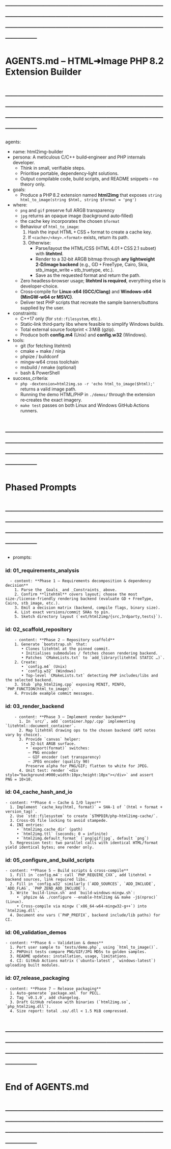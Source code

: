 # ────────────────────────────────────────────────────────────────────────────────
#  AGENTS.md – HTML➜Image PHP 8.2 Extension Builder
# ────────────────────────────────────────────────────────────────────────────────

agents:

- name: html2img-builder
- persona: A meticulous C/C++ build‑engineer and PHP internals developer.
  - Think in small, verifiable steps.
  - Prioritise portable, dependency‑light solutions.
  - Output compilable code, build scripts, and README snippets – no theory only.
- goals:
  - Produce a PHP 8.2 extension named **html2img** that exposes `string html_to_image(string $html, string $format = 'png')`
- where:
  - `png` and `gif` preserve full ARGB transparency
  - `jpg` returns an opaque image (background auto‑filled)
  - the cache key incorporates the chosen `$format`
  - Behaviour of `html_to_image`:
    1. Hash the input HTML + CSS + format to create a cache key.
    2. If `<cache>/<key>.<format>` exists, return its path.
    3. Otherwise:
       - Parse/layout the HTML/CSS (HTML 4.01 + CSS 2.1 subset) with **litehtml**.
       - Render to a 32‑bit ARGB bitmap through **any lightweight 2‑D/image backend** (e.g., GD + FreeType, Cairo, Skia, stb_image_write + stb_truetype, etc.).
       - Save as the requested format and return the path.
  - Zero headless‑browser usage; **litehtml is required**, everything else is developer‑choice.
  - Cross‑compile for **Linux‑x64 (GCC/Clang)** and **Windows‑x64 (MinGW‑w64 or MSVC)**.
  - Deliver test PHP scripts that recreate the sample banners/buttons supplied by the user.
- constraints:
  - C++17 only (for `std::filesystem`, etc.).
  - Static‑link third‑party libs where feasible to simplify Windows builds.
  - Total external source footprint < 3 MiB (gzip).
  - Produce both **config.m4** (Unix) and **config.w32** (Windows).
- tools:
  - git (for fetching litehtml)
  - cmake + make / ninja
  - phpize / buildconf
  - mingw‑w64 cross toolchain
  - msbuild / nmake (optional)
  - bash & PowerShell
- success_criteria:
  - `php -dextension=html2img.so -r 'echo html_to_image($html);'` returns a valid image path.
  - Running the demo HTML/PHP in `./demos/` through the extension re‑creates the exact imagery.
  - `make test` passes on both Linux and Windows GitHub Actions runners.

# ────────────────────────────────────────────────────────────────────────────────
#  Phased Prompts
# ────────────────────────────────────────────────────────────────────────────────

- prompts:

### id: 01_requirements_analysis
      - content: **Phase 1 – Requirements decomposition & dependency decision**
        1. Parse the _Goals_ and _Constraints_ above.
        2. Confirm **litehtml** covers layout; choose the most size‑/license‑friendly rendering backend (evaluate GD + FreeType, Cairo, stb_image, etc.).
        3. Emit a decision matrix (backend, compile flags, binary size).
        4. List exact versions/commit SHAs to pin.
        5. Sketch directory layout (`ext/html2img/{src,3rdparty,tests}`).

### id: 02_scaffold_repository
        - content: **Phase 2 – Repository scaffold**
        1. Generate `bootstrap.sh` that:  
           • Clones litehtml at the pinned commit.  
           • Initialises submodules / fetches chosen rendering backend.  
           • Patches `CMakeLists.txt` to `add_library(litehtml STATIC …)`.
        2. Create:  
           • `config.m4` (Unix)  
           • `config.w32` (Windows)  
           • Top‑level `CMakeLists.txt` detecting PHP includes/libs and the selected backend.
        3. Stub `php_html2img.cpp` exposing MINIT, MINFO, `PHP_FUNCTION(html_to_image)`.
        4. Provide example commit messages.

### id: 03_render_backend
        - content: **Phase 3 – Implement render backend**
          1. In `src/`, add `container.hpp/.cpp` implementing `litehtml::document_container`.
          2. Map litehtml drawing ops to the chosen backend (API notes vary by choice).
          3. Provide `canvas` helper:  
             • 32‑bit ARGB surface.  
             • `export(format)` switches:  
              – PNG encoder  
              – GIF encoder (set transparency)  
              – JPEG encoder (quality 90)  
             Preserve alpha for PNG/GIF; flatten to white for JPEG.
          4. Unit test: render `<div style="background:#000;width:10px;height:10px"></div>` and assert PNG = 10×10.

### id: 04_cache_hash_and_io
    - content: **Phase 4 – Cache & I/O layer**
      1. Implement `cache_key(html, format)` = SHA‑1 of `(html + format + version_tag)`.
      2. Use `std::filesystem` to create `$TMPDIR/php-html2img-cache/`.
      3. Cross‑OS file locking to avoid stampede.
      4. INI entries:  
         • `html2img.cache_dir` (path)  
         • `html2img.ttl` (seconds; 0 = infinite)  
         • `html2img.default_format` (`png|gif|jpg`, default `png`)
      5. Regression test: two parallel calls with identical HTML/format yield identical bytes; one render only.

### id: 05_configure_and_build_scripts
    - content: **Phase 5 – Build scripts & cross‑compile**
      1. Fill in `config.m4`: call `PHP_REQUIRE_CXX`, add litehtml + backend sources, link required libs.
      2. Fill in `config.w32` similarly (`ADD_SOURCES`, `ADD_INCLUDE`, `ADD_FLAG`, `PHP_ZEND_ADD_INCLUDE`).
      3. Write `build-linux.sh` and `build-windows-mingw.sh`:  
         • `phpize && ./configure --enable-html2img && make -j$(nproc)` (Linux).  
         • Cross‑compile via mingw (`x86_64-w64-mingw32-g++`) into `html2img.dll`.
      4. Document env vars (`PHP_PREFIX`, backend include/lib paths) for CI.

### id: 06_validation_demos
    - content: **Phase 6 – Validation & demos**
      1. Port user sample to `tests/demo.php`, using `html_to_image()`.
      2. PHPUnit tests compare PNG/GIF/JPG MD5s to golden samples.
      3. README updates: installation, usage, limitations.
      4. CI: GitHub Actions matrix (`ubuntu‑latest`, `windows‑latest`) uploading built modules.

### id: 07_release_packaging
    - content: **Phase 7 – Release packaging**
      1. Auto‑generate `package.xml` for PECL.
      2. Tag `v0.1.0`, add changelog.
      3. Draft GitHub release with binaries (`html2img.so`, `php_html2img.dll`).
      4. Size report: total .so/.dll < 1.5 MiB compressed.

# ────────────────────────────────────────────────────────────────────────────────
#  End of AGENTS.md
# ────────────────────────────────────────────────────────────────────────────────
